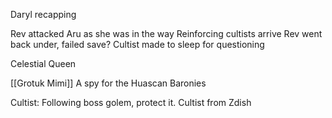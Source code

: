 Daryl recapping

Rev attacked Aru as she was in the way
Reinforcing cultists arrive
Rev went back under, failed save?
Cultist made to sleep for questioning

Celestial Queen

[[Grotuk Mimi]]
	A spy for the Huascan Baronies

Cultist: Following boss golem, protect it.
Cultist from Zdish


